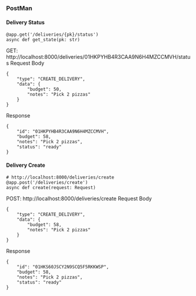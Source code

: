 ### PostMan
#### Delivery Status
```vim
@app.get('/deliveries/{pk}/status')
async def get_state(pk: str)
```
GET: http://localhost:8000/deliveries/01HKPYHB4R3CAA9N6H4MZCCMVH/status
Request Body
```vim
{
    "type": "CREATE_DELIVERY",
    "data": {
        "budget": 50,
        "notes": "Pick 2 pizzas"
    }
}
```
Response
```
{
    "id": "01HKPYHB4R3CAA9N6H4MZCCMVH",
    "budget": 58,
    "notes": "Pick 2 pizzas",
    "status": "ready"
}
```
#### Delivery Create
```vim
# http://localhost:8000/deliveries/create
@app.post('/deliveries/create')
async def create(request: Request)
```
POST: http://localhost:8000/deliveries/create
Request Body
```vim
{
    "type": "CREATE_DELIVERY",
    "data": {
        "budget": 58,
        "notes": "Pick 2 pizzas"
    }
}
```
Response
```
{
    "id": "01HKS60JSCY2N9SCQ5F5RKKWSP",
    "budget": 58,
    "notes": "Pick 2 pizzas",
    "status": "ready"
}
```

